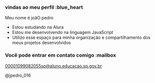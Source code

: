###  vindas ao meu perfil :blue_heart

Meu nome é joãO pedro

- Estou estudando na Alura
- Estou me desenvolvendo na linguagem JavaScript
- Utilizo esse espaço para minha organização e compartilhamento dos meus projetos desenvolvidos

### Você pode entrar em contato comigo :mailbox

00001099082055sp@aluno.educacao.sp.gov.br

@jpedro_016
